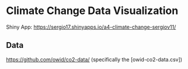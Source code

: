 # Climate Change Data Visualization

Shiny App: https://sergio17.shinyapps.io/a4-climate-change-sergiov11/

## Data

https://github.com/owid/co2-data/ (specifically the [owid-co2-data.csv])

